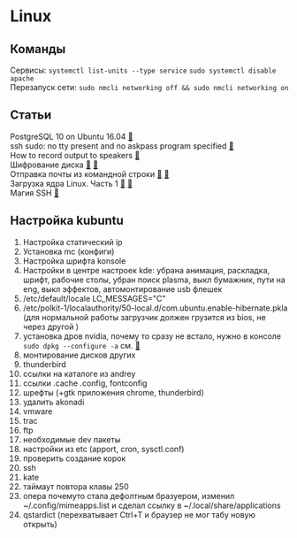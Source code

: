 # Linux

## Команды
Сервисы: ``systemctl list-units --type service`` ``sudo systemctl disable apache``</br>
Перезапуск сети: ``sudo nmcli networking off && sudo nmcli networking on``

## Статьи
PostgreSQL 10 on Ubuntu 16.04 [&#128279;](https://tecadmin.net/install-postgresql-server-on-ubuntu/) </br>
ssh sudo: no tty present and no askpass program specified [&#128279;](https://stackoverflow.com/questions/21659637/how-to-fix-sudo-no-tty-present-and-no-askpass-program-specified-error) </br>
How to record output to speakers [&#128279;](https://askubuntu.com/questions/229352/how-to-record-output-to-speakers) </br>
Шифрование диска [&#128279;](https://stackoverflow.com/questions/19713918/how-to-load-luks-passphrase-from-usb-falling-back-to-keyboard) [&#128279;](https://gist.github.com/martijnvermaat/2726386) </br>
Отправка почты из командной строки [&#128279;](https://blog.edmdesigner.com/send-email-from-linux-command-line/) [&#128279;](https://sites.google.com/site/admcrib/home/ssmtp-nastrojka-dla-yandex-ru) </br>
Загрузка ядра Linux. Часть 1 [&#128279;](https://habr.com/post/428664/) [&#128279;](https://0xax.gitbooks.io/linux-insides/content/Booting/linux-bootstrap-1.html) </br>
Магия SSH [&#128279;](https://habr.com/post/331348/) </br>

## Настройка kubuntu
1. Настройка статический ip
1. Установка mc (конфиги)
1. Настройка шрифта konsole
1. Настройки в центре настроек kde: убрана анимация, раскладка, шрифт, рабочие столы, убран поиск plasma, выкл бумажник, пути на eng, выкл эффектов, автомонтирование usb флешек
1. /etc/default/locale LC_MESSAGES="C"
1. /etc/polkit-1/localauthority/50-local.d/com.ubuntu.enable-hibernate.pkla (для нормальной работы загрузчик должен грузится из bios, не через другой )
1. установка дров nvidia, почему то сразу не встало, нужно в консоле ```sudo dpkg --configure -a``` см. [&#128279;](https://linuxconfig.org/how-to-install-the-nvidia-drivers-on-ubuntu-18-04-bionic-beaver-linux)
1. монтирование дисков других
1. thunderbird
1. ссылки на каталоге из andrey
1. ссылки .cache .config, fontconfig
1. шрефты (+gtk приложения chrome, thunderbird)
1. удалить akonadi
1. vmware
1. trac
1. ftp
1. необходимые dev пакеты
1. настройки из etc (apport, cron, sysctl.conf)
1. проверить создание корок
1. ssh
1. kate
1. таймаут повтора клавы 250
1. опера почемуто стала дефолтным бразуером, изменил ~/.config/mimeapps.list и сделал ссылку в ~/.local/share/applications
1. qstardict (перехватывает Ctrl+T и браузер не мог табу новую открыть)


